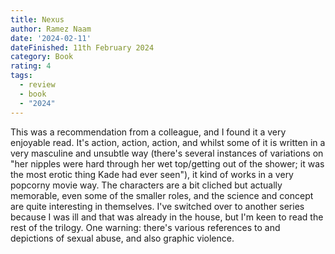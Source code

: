```yaml
---
title: Nexus
author: Ramez Naam
date: '2024-02-11'
dateFinished: 11th February 2024
category: Book
rating: 4
tags:
  - review
  - book
  - "2024"
---
```


This was a recommendation from a colleague, and I found it a very enjoyable read. It's action, action, action, and whilst some of it is written in a very masculine and unsubtle way (there's several instances of variations on "her nipples were hard through her wet top/getting out of the shower; it was the most erotic thing Kade had ever seen"), it kind of works in a very popcorny movie way. The characters are a bit cliched but actually memorable, even some of the smaller roles, and the science and concept are quite interesting in themselves. I've switched over to another series because I was ill and that was already in the house, but I'm keen to read the rest of the trilogy. One warning: there's various references to and depictions of sexual abuse, and also graphic violence. 